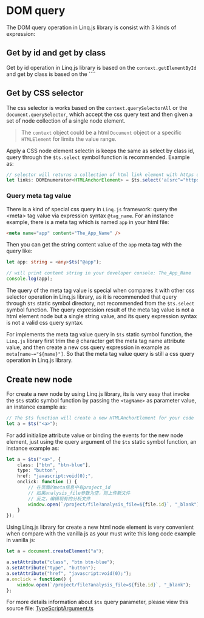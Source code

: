 # DOM query

The DOM query operation in Linq.js library is consist with 3 kinds of expression:

## Get by id and get by class

Get by id operation in Linq.js library is based on the ``context.getElementById`` and get by class is based on the ````

## Get by CSS selector

The css selector is works based on the ``context.querySelectorAll`` or the ``document.querySelector``, which accept the css query text and then given a set of node collection of a single node element.

> The ``context`` object could be a html ``Document`` object or a specific ``HTMLElement`` for limits the value range.

Apply a CSS node element selectin is keeps the same as select by class id, query through the ``$ts.select`` symbol function is recommended. Example as:

```ts
// selector will returns a collection of html link element with https url
let links: DOMEnumerator<HTMLAnchorElement> = $ts.select('a[src^="https"]');
```

### Query meta tag value

There is a kind of special css query in ``Linq.js`` framework: query the &lt;meta> tag value via expression syntax ``@tag_name``. For an instance example, there is a meta tag which is named ``app`` in your html file:

```html
<meta name="app" content="The_App_Name" />
```

Then you can get the string content value of the ``app`` meta tag with the query like:

```ts
let app: string = <any>$ts("@app");

// will print content string in your developer console: The_App_Name
console.log(app);
```

The query of the meta tag value is special when compares it with other css selector operation in Linq.js library, as it is recommended that query through ``$ts`` static symbol directory, not recommended from the ``$ts.select`` symbol function. The query expression result of the meta tag value is not a html element node but a single string value, and its query expression syntax is not a valid css query syntax.

For implements the meta tag value query in ``$ts`` static symbol function, the ``Linq.js`` library first trim the ``@`` character get the meta tag name attribute value, and then create a new css query expression in example as ``meta[name~="${name}"]``. So that the meta tag value query is still a css query operation in Linq.js library.

## Create new node

For create a new node by using Linq.js library, its is very easy that invoke the ``$ts`` static symbol function by passing the ``<tagName>`` as parameter value, an instance example as:

```ts
// The $ts function will create a new HTMLAnchorElement for your code
let a = $ts("<a>");
```

For add initialize attribute value or binding the events for the new node element, just using the query argument of the ``$ts`` static symbol function, an instance example as:

```ts
let a = $ts("<a>", {
    class: ["btn", "btn-blue"],
    type: "button",
    href: "javascript:void(0);",
    onclick: function () {
        // 在页面的meta信息中有project_id
        // 如果analysis_file参数为空，则上传新文件
        // 反之，编辑现有的分析文件
        window.open(`/project/file?analysis_file=${file.id}`, "_blank");
    }
});
```

Using Linq.js library for create a new html node element is very convenient when compare with the vanilla js as your must write this long code example in vanilla js:

```js
let a = document.createElement("a");

a.setAttribute("class", "btn btn-blue");
a.setAttribute("type", "button");
a.setAttribute("href", "javascript:void(0);");
a.onclick = function() {
    window.open(`/project/file?analysis_file=${file.id}`, "_blank");
};
```

For more details information about ``$ts`` query parameter, please view this source file: [TypeScriptArgument.ts](https://github.com/biocad-cloud/data.ts/blob/master/Linq.ts/Framework/Define/Abstracts/TypeScriptArgument.ts)